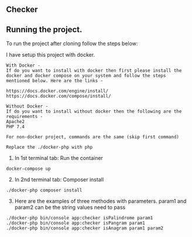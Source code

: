 ## Checker


## Running the project.

To run the project after cloning follow the steps below:

I have setup this project with docker.

```
With Docker -
If do you want to install with docker then first please install the docker and docker compose on your system and follow the steps mentioned below. Here are the links -

https://docs.docker.com/engine/install/
https://docs.docker.com/compose/install/
```

```
Without Docker -
If do you want to install without docker then the following are the requirements -
Apache2
PHP 7.4

For non-docker project, commands are the same (skip first command)

Replace the ./docker-php with php
```

1. In 1st terminal tab: Run the container

```
docker-compose up
```

2. In 2nd terminal tab: Composer install

```
./docker-php composer install
```


3. Here are the examples of three methodes with parameters. param1 and param2 can be the string values need to pass

```
./docker-php bin/console app:checker isPalindrome param1
./docker-php bin/console app:checker isPangram param1
./docker-php bin/console app:checker isAnagram param1 param2
```
